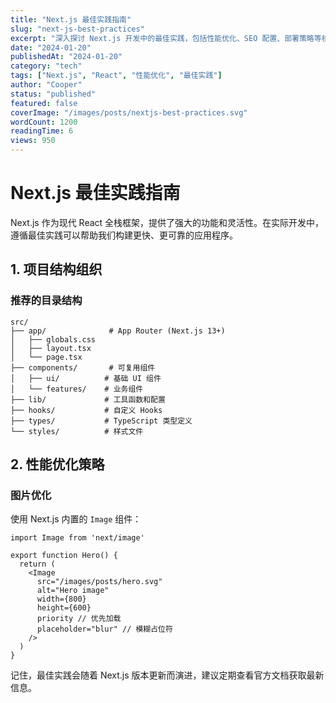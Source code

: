```yaml
---
title: "Next.js 最佳实践指南"
slug: "next-js-best-practices"
excerpt: "深入探讨 Next.js 开发中的最佳实践，包括性能优化、SEO 配置、部署策略等核心话题。"
date: "2024-01-20"
publishedAt: "2024-01-20"
category: "tech"
tags: ["Next.js", "React", "性能优化", "最佳实践"]
author: "Cooper"
status: "published"
featured: false
coverImage: "/images/posts/nextjs-best-practices.svg"
wordCount: 1200
readingTime: 6
views: 950
---
```


# Next.js 最佳实践指南

Next.js 作为现代 React 全栈框架，提供了强大的功能和灵活性。在实际开发中，遵循最佳实践可以帮助我们构建更快、更可靠的应用程序。

## 1. 项目结构组织

### 推荐的目录结构

```
src/
├── app/              # App Router (Next.js 13+)
│   ├── globals.css
│   ├── layout.tsx
│   └── page.tsx
├── components/       # 可复用组件
│   ├── ui/          # 基础 UI 组件
│   └── features/    # 业务组件
├── lib/             # 工具函数和配置
├── hooks/           # 自定义 Hooks
├── types/           # TypeScript 类型定义
└── styles/          # 样式文件
```

## 2. 性能优化策略

### 图片优化

使用 Next.js 内置的 `Image` 组件：

```tsx
import Image from 'next/image'

export function Hero() {
  return (
    <Image
      src="/images/posts/hero.svg"
      alt="Hero image"
      width={800}
      height={600}
      priority // 优先加载
      placeholder="blur" // 模糊占位符
    />
  )
}
```

记住，最佳实践会随着 Next.js 版本更新而演进，建议定期查看官方文档获取最新信息。